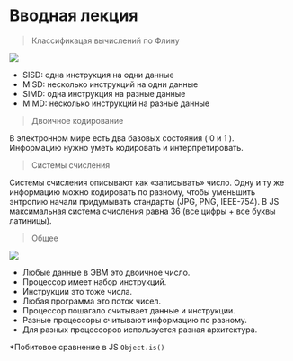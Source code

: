 # Вводная лекция

> Классификацая вычислений по Флину

<image src="./images/FlinTable.png"/>

- SISD: одна инструкция на одни данные
- MISD: несколько инструкций на одни данные
- SIMD: одна инструкция на разные данные
- MIMD: несколько инструкций на разные данные

	
> Двоичное кодирование
  
В электронном мире есть два базовых состояния ( 0 и 1 ).  
Информацию нужно уметь кодировать и интерпретировать. 

> Системы счисления

Системы счисления описывают как «записывать» число. 
Одну и ту же информацию можно кодировать по разному, чтобы уменьшить энтропию начали придумывать стандарты (JPG, PNG, IEEE-754). 
В JS максимальная система счисления равна 36 (все цифры + все буквы латиницы). 

> Общее

<image src="./images/LogicOperation.png"/>

- Любые данные в ЭВМ это двоичное число. 
- Процессор имеет набор инструкций. 
- Инструкции это тоже числа. 
- Любая программа это поток чисел.  
- Процессор пошагало считывает данные и инструкции.
- Разные процессоры считывают информацию по разному. 
- Для разных процессоров используется разная архитектура. 

*Побитовое сравнение в JS `Object.is()`